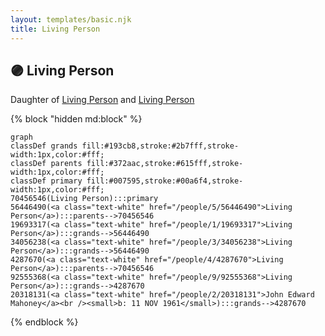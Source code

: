 ```yaml
---
layout: templates/basic.njk
title: Living Person
---
```

## 🟣 Living Person

Daughter of [Living Person](/people/4/4287670) and [Living Person](/people/5/56446490)

{% block "hidden md:block" %}
```mermaid
graph
classDef grands fill:#193cb8,stroke:#2b7fff,stroke-width:1px,color:#fff;
classDef parents fill:#372aac,stroke:#615fff,stroke-width:1px,color:#fff;
classDef primary fill:#007595,stroke:#00a6f4,stroke-width:1px,color:#fff;
70456546(Living Person):::primary
56446490(<a class="text-white" href="/people/5/56446490">Living Person</a>):::parents-->70456546
19693317(<a class="text-white" href="/people/1/19693317">Living Person</a>):::grands-->56446490
34056238(<a class="text-white" href="/people/3/34056238">Living Person</a>):::grands-->56446490
4287670(<a class="text-white" href="/people/4/4287670">Living Person</a>):::parents-->70456546
92555368(<a class="text-white" href="/people/9/92555368">Living Person</a>):::grands-->4287670
20318131(<a class="text-white" href="/people/2/20318131">John Edward Mahoney</a><br /><small>b: 11 NOV 1961</small>):::grands-->4287670
```
{% endblock %}
